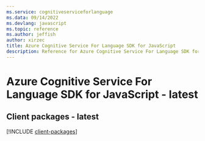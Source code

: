 ```yaml
---
ms.service: cognitiveserviceforlanguage
ms.data: 09/14/2022
ms.devlang: javascript
ms.topic: reference
ms.author: jeffish
author: xirzec
title: Azure Cognitive Service For Language SDK for JavaScript
description: Reference for Azure Cognitive Service For Language SDK for JavaScript
---
```

# Azure Cognitive Service For Language SDK for JavaScript - latest

## Client packages - latest
[!INCLUDE [client-packages](cognitive-service-for-language-client-index.md)]